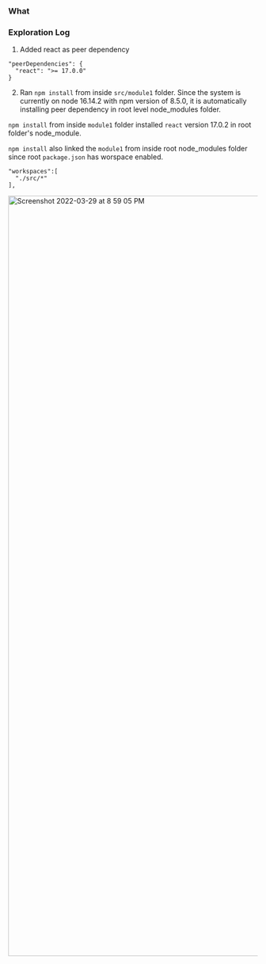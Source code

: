 ### What

### Exploration Log
1. Added react as peer dependency
```
"peerDependencies": {
  "react": ">= 17.0.0"
}
```
2. Ran `npm install` from inside `src/module1` folder. Since the system is currently on node 16.14.2 with npm version of 8.5.0, it is automatically installing peer dependency in root level node_modules folder. 

`npm install` from inside `module1` folder installed `react` version 17.0.2 in root folder's node_module.

`npm install` also linked the `module1` from inside root node_modules folder since root `package.json` has worspace enabled.
```
"workspaces":[
  "./src/*"
],
```
<img width="1536" alt="Screenshot 2022-03-29 at 8 59 05 PM" src="https://user-images.githubusercontent.com/11366455/160742421-3a659d5e-d16a-4426-9dc5-adbaf0f117b4.png">

